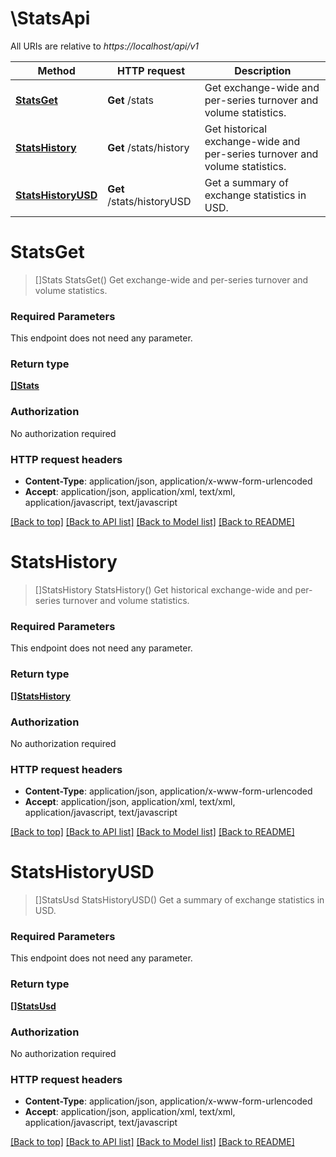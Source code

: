 # \StatsApi

All URIs are relative to *https://localhost/api/v1*

Method | HTTP request | Description
------------- | ------------- | -------------
[**StatsGet**](StatsApi.md#StatsGet) | **Get** /stats | Get exchange-wide and per-series turnover and volume statistics.
[**StatsHistory**](StatsApi.md#StatsHistory) | **Get** /stats/history | Get historical exchange-wide and per-series turnover and volume statistics.
[**StatsHistoryUSD**](StatsApi.md#StatsHistoryUSD) | **Get** /stats/historyUSD | Get a summary of exchange statistics in USD.


# **StatsGet**
> []Stats StatsGet()
Get exchange-wide and per-series turnover and volume statistics.

### Required Parameters
This endpoint does not need any parameter.

### Return type

[**[]Stats**](Stats.md)

### Authorization

No authorization required

### HTTP request headers

 - **Content-Type**: application/json, application/x-www-form-urlencoded
 - **Accept**: application/json, application/xml, text/xml, application/javascript, text/javascript

[[Back to top]](#) [[Back to API list]](../README.md#documentation-for-api-endpoints) [[Back to Model list]](../README.md#documentation-for-models) [[Back to README]](../README.md)

# **StatsHistory**
> []StatsHistory StatsHistory()
Get historical exchange-wide and per-series turnover and volume statistics.

### Required Parameters
This endpoint does not need any parameter.

### Return type

[**[]StatsHistory**](StatsHistory.md)

### Authorization

No authorization required

### HTTP request headers

 - **Content-Type**: application/json, application/x-www-form-urlencoded
 - **Accept**: application/json, application/xml, text/xml, application/javascript, text/javascript

[[Back to top]](#) [[Back to API list]](../README.md#documentation-for-api-endpoints) [[Back to Model list]](../README.md#documentation-for-models) [[Back to README]](../README.md)

# **StatsHistoryUSD**
> []StatsUsd StatsHistoryUSD()
Get a summary of exchange statistics in USD.

### Required Parameters
This endpoint does not need any parameter.

### Return type

[**[]StatsUsd**](StatsUSD.md)

### Authorization

No authorization required

### HTTP request headers

 - **Content-Type**: application/json, application/x-www-form-urlencoded
 - **Accept**: application/json, application/xml, text/xml, application/javascript, text/javascript

[[Back to top]](#) [[Back to API list]](../README.md#documentation-for-api-endpoints) [[Back to Model list]](../README.md#documentation-for-models) [[Back to README]](../README.md)

